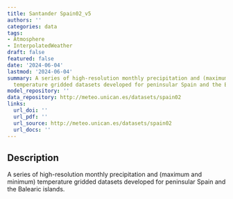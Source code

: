 ```yaml
---
title: Santander Spain02_v5
authors: ''
categories: data
tags:
- Atmosphere
- InterpolatedWeather
draft: false
featured: false
date: '2024-06-04'
lastmod: '2024-06-04'
summary: A series of high-resolution monthly precipitation and (maximum and minimum)
  temperature gridded datasets developed for peninsular Spain and the Balearic islands.
model_repository: ''
data_repository: http://meteo.unican.es/datasets/spain02
links:
  url_doi: ''
  url_pdf: ''
  url_source: http://meteo.unican.es/datasets/spain02
  url_docs: ''
---
```


## Description

A series of high-resolution monthly precipitation and (maximum and minimum) temperature gridded datasets developed for peninsular Spain and the Balearic islands.

